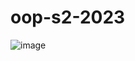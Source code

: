 # oop-s2-2023

![image](https://github.com/pisethTang/oop-s2-2023/assets/140578547/476b14d1-05b3-4a40-9bc9-1fac7c24782f)
